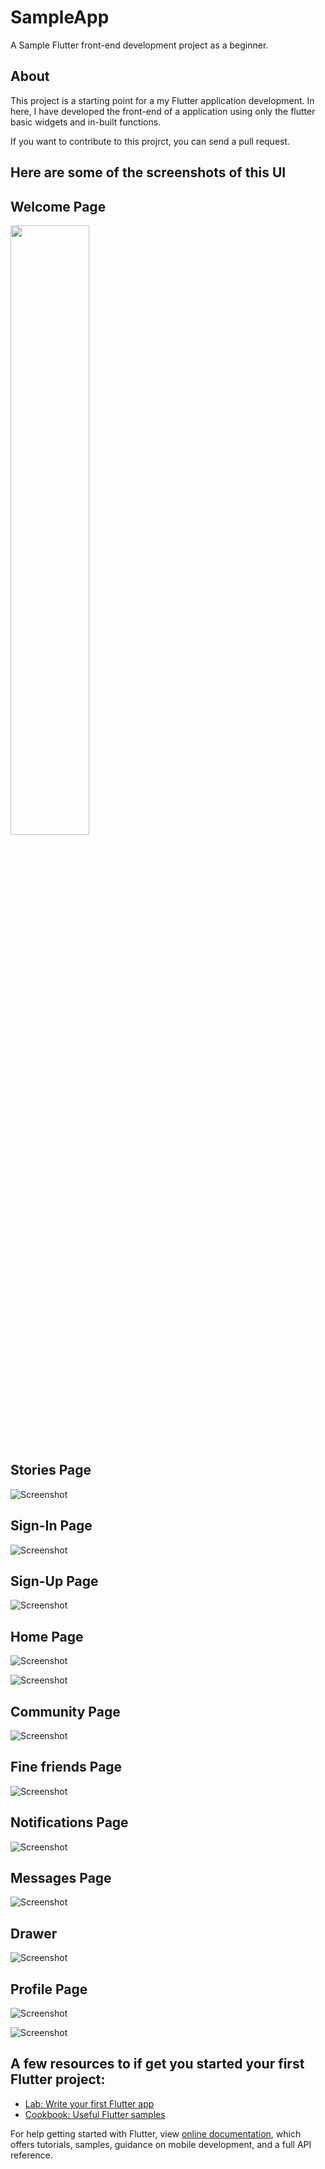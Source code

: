 # SampleApp

<p>A Sample Flutter front-end development project as a beginner.</p>

## About

<p>This project is a starting point for a my Flutter application development.
In here, I have developed the front-end of a application using only the flutter basic widgets and in-built functions.</p>
<p>If you want to contribute to this projrct, you can send a pull request.</p>


## Here are some of the screenshots of this UI

## Welcome Page
<img src = "https://github.com/Ruchirakavinda/flutter_myfirst/blob/main/screenshots/com01.jpg" width="50%">

## Stories Page
![Screenshot](screenshots/story01.jpg)

## Sign-In Page
![Screenshot](screenshots/signin.jpg)

## Sign-Up Page
![Screenshot](screenshots/signup.jpg)

## Home Page
![Screenshot](screenshots/home01.jpg)

![Screenshot](screenshots/home02.jpg)

## Community Page
![Screenshot](screenshots/com01.jpg)

## Fine friends Page
![Screenshot](screenshots/find01.jpg)

## Notifications Page
![Screenshot](screenshots/notifi01.jpg)

## Messages Page
![Screenshot](screenshots/msg01.jpg)

## Drawer
![Screenshot](screenshots/drawer.jpg)

## Profile Page
![Screenshot](screenshots/prof01.jpg)

![Screenshot](screenshots/prof02.jpg)



## A few resources to if get you started your first Flutter project:

- [Lab: Write your first Flutter app](https://flutter.dev/docs/get-started/codelab)
- [Cookbook: Useful Flutter samples](https://flutter.dev/docs/cookbook)

For help getting started with Flutter, view 
[online documentation](https://flutter.dev/docs), which offers tutorials,
samples, guidance on mobile development, and a full API reference.
